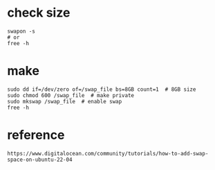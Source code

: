 
# check size
    swapon -s
    # or
    free -h

# make
    sudo dd if=/dev/zero of=/swap_file bs=8GB count=1  # 8GB size
    sudo chmod 600 /swap_file  # make private
    sudo mkswap /swap_file  # enable swap
    free -h

# reference
    https://www.digitalocean.com/community/tutorials/how-to-add-swap-space-on-ubuntu-22-04
